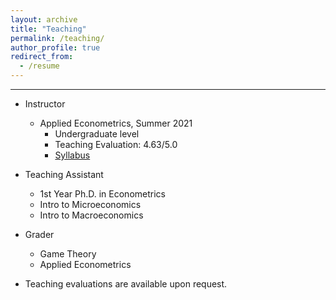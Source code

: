 ```yaml
---
layout: archive
title: "Teaching"
permalink: /teaching/
author_profile: true
redirect_from:
  - /resume
---
```

 ---

- Instructor
  - Applied Econometrics, Summer 2021
    - Undergraduate level
    - Teaching Evaluation: 4.63/5.0
    - [Syllabus](https://www.dropbox.com/scl/fi/5p25tuj089rj90ovxhqf6/ECON1150Syllabus_2021_Summer.pdf?rlkey=qf0bnf27rrbee11ejzgzj1zsy&dl=0)
   

- Teaching Assistant
  - 1st Year Ph.D. in Econometrics
  - Intro to Microeconomics
  - Intro to Macroeconomics
 
- Grader
  - Game Theory
  - Applied Econometrics

* Teaching evaluations are available upon request.
